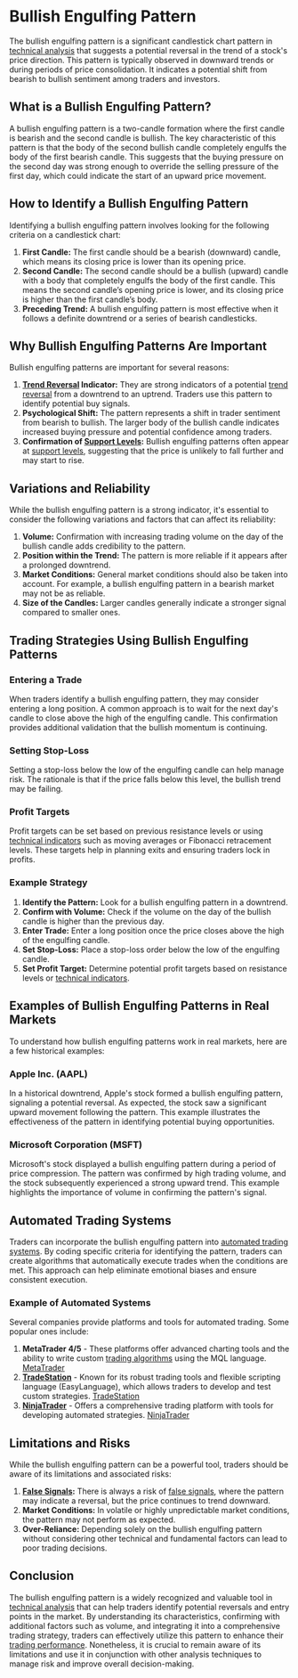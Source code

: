 # Bullish Engulfing Pattern

The bullish engulfing pattern is a significant candlestick chart pattern in [technical analysis](../t/technical_analysis.md) that suggests a potential reversal in the trend of a stock's price direction. This pattern is typically observed in downward trends or during periods of price consolidation. It indicates a potential shift from bearish to bullish sentiment among traders and investors.

## What is a Bullish Engulfing Pattern?
A bullish engulfing pattern is a two-candle formation where the first candle is bearish and the second candle is bullish. The key characteristic of this pattern is that the body of the second bullish candle completely engulfs the body of the first bearish candle. This suggests that the buying pressure on the second day was strong enough to override the selling pressure of the first day, which could indicate the start of an upward price movement.

## How to Identify a Bullish Engulfing Pattern
Identifying a bullish engulfing pattern involves looking for the following criteria on a candlestick chart:
1. **First Candle:** The first candle should be a bearish (downward) candle, which means its closing price is lower than its opening price.
2. **Second Candle:** The second candle should be a bullish (upward) candle with a body that completely engulfs the body of the first candle. This means the second candle’s opening price is lower, and its closing price is higher than the first candle’s body.
3. **Preceding Trend:** A bullish engulfing pattern is most effective when it follows a definite downtrend or a series of bearish candlesticks.

## Why Bullish Engulfing Patterns Are Important
Bullish engulfing patterns are important for several reasons:
1. **[Trend Reversal](../t/trend_reversal.md) Indicator:** They are strong indicators of a potential [trend reversal](../t/trend_reversal.md) from a downtrend to an uptrend. Traders use this pattern to identify potential buy signals.
2. **Psychological Shift:** The pattern represents a shift in trader sentiment from bearish to bullish. The larger body of the bullish candle indicates increased buying pressure and potential confidence among traders.
3. **Confirmation of [Support Levels](../s/support_levels.md):** Bullish engulfing patterns often appear at [support levels](../s/support_levels.md), suggesting that the price is unlikely to fall further and may start to rise.

## Variations and Reliability
While the bullish engulfing pattern is a strong indicator, it's essential to consider the following variations and factors that can affect its reliability:
1. **Volume:** Confirmation with increasing trading volume on the day of the bullish candle adds credibility to the pattern.
2. **Position within the Trend:** The pattern is more reliable if it appears after a prolonged downtrend.
3. **Market Conditions:** General market conditions should also be taken into account. For example, a bullish engulfing pattern in a bearish market may not be as reliable.
4. **Size of the Candles:** Larger candles generally indicate a stronger signal compared to smaller ones.

## Trading Strategies Using Bullish Engulfing Patterns

### Entering a Trade
When traders identify a bullish engulfing pattern, they may consider entering a long position. A common approach is to wait for the next day's candle to close above the high of the engulfing candle. This confirmation provides additional validation that the bullish momentum is continuing.

### Setting Stop-Loss
Setting a stop-loss below the low of the engulfing candle can help manage risk. The rationale is that if the price falls below this level, the bullish trend may be failing.

### Profit Targets
Profit targets can be set based on previous resistance levels or using [technical indicators](../t/technical_indicators.md) such as moving averages or Fibonacci retracement levels. These targets help in planning exits and ensuring traders lock in profits.

### Example Strategy
1. **Identify the Pattern:** Look for a bullish engulfing pattern in a downtrend.
2. **Confirm with Volume:** Check if the volume on the day of the bullish candle is higher than the previous day.
3. **Enter Trade:** Enter a long position once the price closes above the high of the engulfing candle.
4. **Set Stop-Loss:** Place a stop-loss order below the low of the engulfing candle.
5. **Set Profit Target:** Determine potential profit targets based on resistance levels or [technical indicators](../t/technical_indicators.md).

## Examples of Bullish Engulfing Patterns in Real Markets
To understand how bullish engulfing patterns work in real markets, here are a few historical examples:

### Apple Inc. (AAPL)
In a historical downtrend, Apple's stock formed a bullish engulfing pattern, signaling a potential reversal. As expected, the stock saw a significant upward movement following the pattern. This example illustrates the effectiveness of the pattern in identifying potential buying opportunities.

### Microsoft Corporation (MSFT)
Microsoft's stock displayed a bullish engulfing pattern during a period of price compression. The pattern was confirmed by high trading volume, and the stock subsequently experienced a strong upward trend. This example highlights the importance of volume in confirming the pattern's signal.

## Automated Trading Systems
Traders can incorporate the bullish engulfing pattern into [automated trading systems](../a/automated_trading_systems.md). By coding specific criteria for identifying the pattern, traders can create algorithms that automatically execute trades when the conditions are met. This approach can help eliminate emotional biases and ensure consistent execution.

### Example of Automated Systems
Several companies provide platforms and tools for automated trading. Some popular ones include:
1. **MetaTrader 4/5** - These platforms offer advanced charting tools and the ability to write custom [trading algorithms](../t/trading_algorithms.md) using the MQL language. [MetaTrader](https://www.metatrader4.com)
2. **[TradeStation](../t/tradestation.md)** - Known for its robust trading tools and flexible scripting language (EasyLanguage), which allows traders to develop and test custom strategies. [TradeStation](https://www.tradestation.com)
3. **[NinjaTrader](../n/ninjatrader.md)** - Offers a comprehensive trading platform with tools for developing automated strategies. [NinjaTrader](https://www.ninjatrader.com)

## Limitations and Risks
While the bullish engulfing pattern can be a powerful tool, traders should be aware of its limitations and associated risks:
1. **[False Signals](../f/false_signals_in_trading.md):** There is always a risk of [false signals](../f/false_signals_in_trading.md), where the pattern may indicate a reversal, but the price continues to trend downward.
2. **Market Conditions:** In volatile or highly unpredictable market conditions, the pattern may not perform as expected.
3. **Over-Reliance:** Depending solely on the bullish engulfing pattern without considering other technical and fundamental factors can lead to poor trading decisions.

## Conclusion
The bullish engulfing pattern is a widely recognized and valuable tool in [technical analysis](../t/technical_analysis.md) that can help traders identify potential reversals and entry points in the market. By understanding its characteristics, confirming with additional factors such as volume, and integrating it into a comprehensive trading strategy, traders can effectively utilize this pattern to enhance their [trading performance](../t/trading_performance.md). Nonetheless, it is crucial to remain aware of its limitations and use it in conjunction with other analysis techniques to manage risk and improve overall decision-making.
